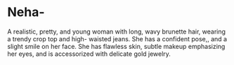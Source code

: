 # Neha-
A realistic, pretty, and young woman with long, wavy brunette hair, wearing a trendy crop top and high- waisted jeans. She has a confident pose,, and a slight smile on her face. She has flawless skin, subtle makeup emphasizing her eyes, and is accessorized with delicate gold jewelry.
